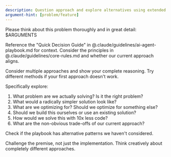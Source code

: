 ```yaml
---
description: Question approach and explore alternatives using extended thinking
argument-hint: [problem/feature]
---
```


Please think about this problem thoroughly and in great detail: $ARGUMENTS

Reference the "Quick Decision Guide" in @.claude/guidelines/ai-agent-playbook.md for context.
Consider the principles in @.claude/guidelines/core-rules.md and whether our current approach aligns.

Consider multiple approaches and show your complete reasoning.
Try different methods if your first approach doesn't work.

Specifically explore:
1. What problem are we actually solving? Is it the right problem?
2. What would a radically simpler solution look like?
3. What are we optimizing for? Should we optimize for something else?
4. Should we build this ourselves or use an existing solution?
5. How would we solve this with 10x less code?
6. What are the non-obvious trade-offs of our current approach?

Check if the playbook has alternative patterns we haven't considered.

Challenge the premise, not just the implementation.
Think creatively about completely different approaches.
